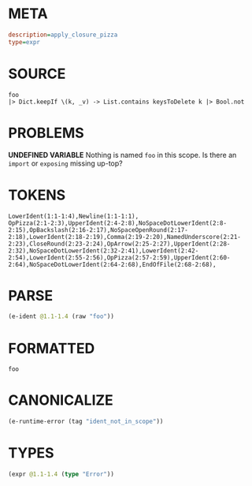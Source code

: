 # META
~~~ini
description=apply_closure_pizza
type=expr
~~~
# SOURCE
~~~roc
foo
|> Dict.keepIf \(k, _v) -> List.contains keysToDelete k |> Bool.not
~~~
# PROBLEMS
**UNDEFINED VARIABLE**
Nothing is named `foo` in this scope.
Is there an `import` or `exposing` missing up-top?

# TOKENS
~~~zig
LowerIdent(1:1-1:4),Newline(1:1-1:1),
OpPizza(2:1-2:3),UpperIdent(2:4-2:8),NoSpaceDotLowerIdent(2:8-2:15),OpBackslash(2:16-2:17),NoSpaceOpenRound(2:17-2:18),LowerIdent(2:18-2:19),Comma(2:19-2:20),NamedUnderscore(2:21-2:23),CloseRound(2:23-2:24),OpArrow(2:25-2:27),UpperIdent(2:28-2:32),NoSpaceDotLowerIdent(2:32-2:41),LowerIdent(2:42-2:54),LowerIdent(2:55-2:56),OpPizza(2:57-2:59),UpperIdent(2:60-2:64),NoSpaceDotLowerIdent(2:64-2:68),EndOfFile(2:68-2:68),
~~~
# PARSE
~~~clojure
(e-ident @1.1-1.4 (raw "foo"))
~~~
# FORMATTED
~~~roc
foo
~~~
# CANONICALIZE
~~~clojure
(e-runtime-error (tag "ident_not_in_scope"))
~~~
# TYPES
~~~clojure
(expr @1.1-1.4 (type "Error"))
~~~
